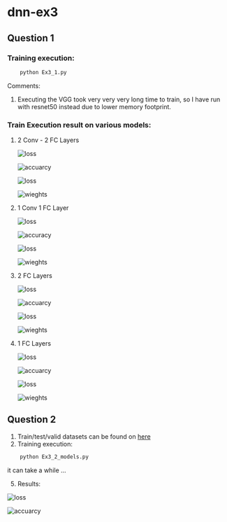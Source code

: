 # dnn-ex3

## Question 1

### Training execution:

```python
    python Ex3_1.py
```

Comments:
1. Executing the VGG took very very very long time to train, so I have run with resnet50 instead due to lower memory footprint. 

### Train Execution result on various models:

1. 2 Conv - 2 FC Layers

    ![loss](Q1/Results/2Conv2FC/loss.png)

    ![accuarcy](Q1/Results/2Conv2FC/accuarcy.png)

    ![loss](Q1/Results/2Conv2FC/finegrainedloss.png)

    ![wieghts](Q1/Results/2Conv2FC/weights.png)

 1. 1 Conv 1 FC Layer
 
    ![loss](Q1/Results/1Conv1FC/loss.png)

    ![accuracy](Q1/Results/1Conv1FC/accuarcy.png)

    ![loss](Q1/Results/1Conv1FC/finegrainedloss.png)

    ![wieghts](Q1/Results/1Conv1FC/weights.png)

 1. 2 FC Layers

    ![loss](Q1/Results/2Fc/loss.png)

    ![accuarcy](Q1/Results/2Fc/accuarcy.png)

    ![loss](Q1/Results/2Fc/finegrainedloss.png)

    ![wieghts](Q1/Results/2Fc/weights.png) 

1. 1 FC Layers

    ![loss](Q1/Results/1Fc/loss.png)

    ![accuarcy](Q1/Results/1Fc/accuarcy.png)

    ![loss](Q1/Results/1Fc/finegrainedloss.png)

    ![wieghts](Q1/Results/1Fc/weights.png)

## Question 2

1. Train/test/valid datasets can be found on [here](https://drive.google.com/drive/folders/19PduWT-tEPssgwip1rgWiVApFRsl8Wkd?usp=sharing)
2. Training execution:
```python
    python Ex3_2_models.py
```
 it can take a while ...

5. Results:

 ![loss](Q2/Results/loss2.png)

 ![accuarcy](Q2/Results/accuracy.png)
 
 

